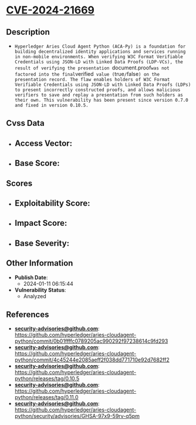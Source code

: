 
# [CVE-2024-21669](https://github.com/hyperledger/aries-cloudagent-python/commit/0b01ffffc0789205ac990292f97238614c9fd293)

## Description

- `Hyperledger Aries Cloud Agent Python (ACA-Py) is a foundation for building decentralized identity applications and services running in non-mobile environments. When verifying W3C Format Verifiable Credentials using JSON-LD with Linked Data Proofs (LDP-VCs), the result of verifying the presentation `document.proof` was not factored into the final `verified` value (`true`/`false`) on the presentation record. The flaw enables holders of W3C Format Verifiable Credentials using JSON-LD with Linked Data Proofs (LDPs) to present incorrectly constructed proofs, and allows malicious verifiers to save and replay a presentation from such holders as their own. This vulnerability has been present since version 0.7.0 and fixed in version 0.10.5.`

## Cvss Data

- **Access Vector**:
  - 
- **Base Score**:
  - 

## Scores

- **Exploitability Score**:
  - 
- **Impact Score**:
  - 
- **Base Severity**:
  - 

## Other Information

- **Publish Date**:
  - 2024-01-11 06:15:44
- **Vulnerability Status**:
  - Analyzed

## References

- **security-advisories@github.com**: https://github.com/hyperledger/aries-cloudagent-python/commit/0b01ffffc0789205ac990292f97238614c9fd293
- **security-advisories@github.com**: https://github.com/hyperledger/aries-cloudagent-python/commit/4c45244e2085aeff2f038dd771710e92d7682ff2
- **security-advisories@github.com**: https://github.com/hyperledger/aries-cloudagent-python/releases/tag/0.10.5
- **security-advisories@github.com**: https://github.com/hyperledger/aries-cloudagent-python/releases/tag/0.11.0
- **security-advisories@github.com**: https://github.com/hyperledger/aries-cloudagent-python/security/advisories/GHSA-97x9-59rv-q5pm
